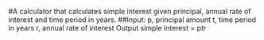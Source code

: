 #A calculator that calculates simple interest given principal, annual rate of interest and time period in years.
##Input:
   p, principal amount
   t, time period in years
   r, annual rate of interest
Output
   simple interest = p*t*r
